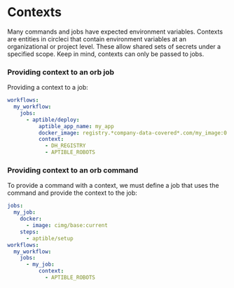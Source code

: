 # Contexts

Many commands and jobs have expected environment variables. Contexts are entities in circleci that contain environment variables at an organizational or project level. These allow shared sets of secrets under a specified scope. Keep in mind, contexts can only be passed to jobs.

### Providing context to an orb job

Providing a context to a job:

```yml
workflows:
  my_workflow:
    jobs:
      - aptible/deploy:
          aptible_app_name: my_app
          docker_image: registry.*company-data-covered*.com/my_image:0.0.1
          context:
            - DH_REGISTRY
            - APTIBLE_ROBOTS
```

### Providing context to an orb command

To provide a command with a context, we must define a job that uses the command and provide the context to the job:

```yml
jobs:
  my_job:
    docker:
      - image: cimg/base:current
    steps:
      - aptible/setup
workflows:
  my_workflow:
    jobs:
      - my_job:
          context:
            - APTIBLE_ROBOTS
```
